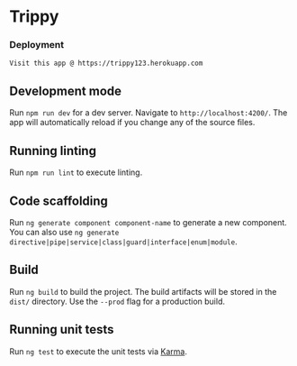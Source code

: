 # Trippy

### Deployment

`Visit this app @ https://trippy123.herokuapp.com`

## Development mode

Run `npm run dev` for a dev server. Navigate to `http://localhost:4200/`. The app will automatically reload if you change any of the source files.

## Running linting

Run `npm run lint` to execute linting.

## Code scaffolding

Run `ng generate component component-name` to generate a new component. You can also use `ng generate directive|pipe|service|class|guard|interface|enum|module`.

## Build

Run `ng build` to build the project. The build artifacts will be stored in the `dist/` directory. Use the `--prod` flag for a production build.

## Running unit tests

Run `ng test` to execute the unit tests via [Karma](https://karma-runner.github.io).

